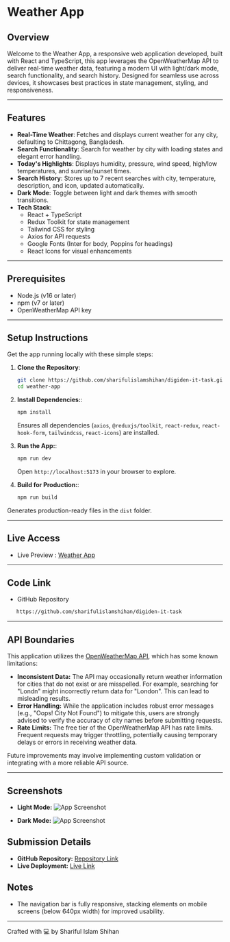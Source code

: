 # Weather App

## Overview
Welcome to the Weather App, a responsive web application developed, built with React and TypeScript, this app leverages the OpenWeatherMap API to deliver real-time weather data, featuring a modern UI with light/dark mode, search functionality, and search history. Designed for seamless use across devices, it showcases best practices in state management, styling, and responsiveness.

---

## Features
- **Real-Time Weather**: Fetches and displays current weather for any city, defaulting to Chittagong, Bangladesh.
- **Search Functionality**: Search for weather by city with loading states and elegant error handling.
- **Today's Highlights**: Displays humidity, pressure, wind speed, high/low temperatures, and sunrise/sunset times.
- **Search History**: Stores up to 7 recent searches with city, temperature, description, and icon, updated automatically.
- **Dark Mode**: Toggle between light and dark themes with smooth transitions.
- **Tech Stack**:
  - React + TypeScript
  - Redux Toolkit for state management
  - Tailwind CSS for styling
  - Axios for API requests
  - Google Fonts (Inter for body, Poppins for headings)
  - React Icons for visual enhancements

---

## Prerequisites
- Node.js (v16 or later)
- npm (v7 or later)
- OpenWeatherMap API key

---

## Setup Instructions
Get the app running locally with these simple steps:

1. **Clone the Repository**:
   ```bash
   git clone https://github.com/sharifulislamshihan/digiden-it-task.git
   cd weather-app

2. **Install Dependencies:**:
   ```bash
   npm install
   ```
   Ensures all dependencies (`axios`, `@reduxjs/toolkit`, `react-redux`, `react-hook-form`, `tailwindcss`, `react-icons`) are installed.

3. **Run the App:**:
   ```bash
   npm run dev
   ```
   Open `http://localhost:5173` in your browser to explore.

4. **Build for Production:**:
   ```bash
   npm run build
   ```
  Generates production-ready files in the `dist` folder.

---

## Live Access
- Live Preview : [Weather App](https://digiden-it-task-five.vercel.app/)

---

## Code Link
- GitHub Repository
```bash
   https://github.com/sharifulislamshihan/digiden-it-task
```

---

## API Boundaries

This application utilizes the [OpenWeatherMap API](https://openweathermap.org/api), which has some known limitations:

* **Inconsistent Data:** The API may occasionally return weather information for cities that do not exist or are misspelled. For example, searching for "Londn" might incorrectly return data for "London". This can lead to misleading results.
* **Error Handling:** While the application includes robust error messages (e.g., "Oops! City Not Found") to mitigate this, users are strongly advised to verify the accuracy of city names before submitting requests.
* **Rate Limits:** The free tier of the OpenWeatherMap API has rate limits. Frequent requests may trigger throttling, potentially causing temporary delays or errors in receiving weather data.


Future improvements may involve implementing custom validation or integrating with a more reliable API source.

---

## Screenshots

* **Light Mode:** ![App Screenshot](https://i.ibb.co.com/ymxx7ZzV/image.png)

* **Dark Mode:** ![App Screenshot](https://i.ibb.co.com/JRLxXwGJ/image.png)

## Submission Details

* **GitHub Repository:** [Repository Link](https://github.com/sharifulislamshihan/digiden-it-task)
* **Live Deployment:** [Live Link](https://digiden-it-task-five.vercel.app/)

## Notes

* The navigation bar is fully responsive, stacking elements on mobile screens (below 640px width) for improved usability.

---

Crafted with 💻 by Shariful Islam Shihan